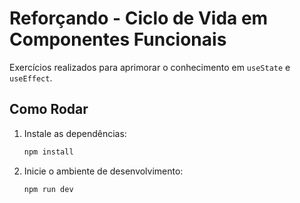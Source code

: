 # Reforçando - Ciclo de Vida em Componentes Funcionais

Exercícios realizados para aprimorar o conhecimento em `useState` e `useEffect`.

## Como Rodar

1. Instale as dependências:
    ```bash
    npm install
    ```

2. Inicie o ambiente de desenvolvimento:
    ```bash
    npm run dev
    ```